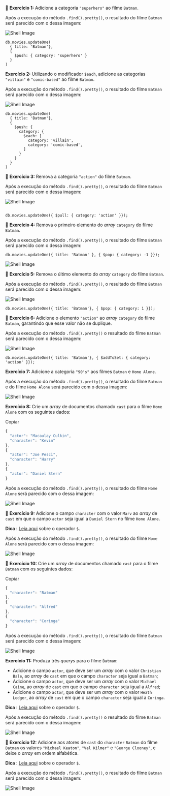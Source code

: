 🚀 **Exercício 1:** Adicione a categoria `"superhero"` ao filme `Batman`.

Após a execução do método `.find().pretty()`, o resultado do filme `Batman` será parecido com o dessa imagem:

![Shell Image](https://assets.app.betrybe.com/back-end/mongodb/complex-updates/images/ex1-be6de5791e461b149a149efdb81b8731.png)

```
db.movies.updateOne(
  { title: 'Batman'},
  { 
    $push: { category: 'superhero' }
  }
)
```

**Exercício 2:** Utilizando o modificador `$each`, adicione as categorias `"villain"` e `"comic-based"` ao filme `Batman`.

Após a execução do método `.find().pretty()`, o resultado do filme `Batman` será parecido com o dessa imagem:

![Shell Image](https://assets.app.betrybe.com/back-end/mongodb/complex-updates/images/ex2-4e7e0964cd8a9a6c4d66620f2052d7f6.png)

```
db.movies.updateOne(
  { title: 'Batman'},
  { 
    $push: { 
      category: {
        $each: [
          category: 'villain',
          category: 'comic-based',
        ]
      }
    }
  }
)
```

🚀 **Exercício 3:** Remova a categoria `"action"` do filme `Batman`.

Após a execução do método `.find().pretty()`, o resultado do filme `Batman` será parecido com o dessa imagem:

![Shell Image](https://assets.app.betrybe.com/back-end/mongodb/complex-updates/images/ex3-734d650ffb208e2560e330fe090adb60.png)

```

db.movies.updateOne({ $pull: { category: 'action' }});
```

🚀 **Exercício 4:** Remova o primeiro elemento do *array* `category` do filme `Batman`.

Após a execução do método `.find().pretty()`, o resultado do filme `Batman` será parecido com o dessa imagem:

```
db.movies.updateOne({ title: 'Batman' }, { $pop: { category: -1 }});
```

![Shell Image](https://assets.app.betrybe.com/back-end/mongodb/complex-updates/images/ex4-dfde1c0e79adc538f154db879909ac6e.png)

🚀 **Exercício 5:** Remova o último elemento do *array* `category` do filme `Batman`.

Após a execução do método `.find().pretty()`, o resultado do filme `Batman` será parecido com o dessa imagem:

![Shell Image](https://assets.app.betrybe.com/back-end/mongodb/complex-updates/images/ex5-e94ea6ff4d4813f0bf4d1626c495db04.png)

```
db.movies.updateOne({ title: 'Batman'}, { $pop: { category: 1 }});
```

🚀 **Exercício 6:** Adicione o elemento `"action"` ao *array* `category` do filme `Batman`, garantindo que esse valor não se duplique.

Após a execução do método `.find().pretty()` o resultado do filme `Batman` será parecido com o dessa imagem:

![Shell Image](https://assets.app.betrybe.com/back-end/mongodb/complex-updates/images/ex6-e57ad8e1f37acbdb8e0800474b9d44e4.png)

```
db.movies.updateOne({ title: 'Batman'}, { $addToSet: { category: 'action' }});
```

**Exercício 7:** Adicione a categoria `"90's"` aos filmes `Batman` e `Home Alone`.

Após a execução do método `.find().pretty()`, o resultado do filme `Batman` e do filme `Home Alone` será parecido com o dessa imagem:

![Shell Image](https://assets.app.betrybe.com/back-end/mongodb/complex-updates/images/ex7-447424764b48a989e6ccb1b9baa8c70d.png)

**Exercício 8:** Crie um *array* de documentos chamado `cast` para o filme `Home Alone` com os seguintes dados:

Copiar

```javascript
{
  "actor": "Macaulay Culkin",
  "character": "Kevin"
},
{
  "actor": "Joe Pesci",
  "character": "Harry"
},
{
  "actor": "Daniel Stern"
}
```

Após a execução do método `.find().pretty()`, o resultado do filme `Home Alone` será parecido com o dessa imagem:

![Shell Image](https://assets.app.betrybe.com/back-end/mongodb/complex-updates/images/ex8-5e72173bf664e563fc58edb77f80c197.png)

🚀 **Exercício 9:** Adicione o campo `character` com o valor `Marv` ao *array* de `cast` em que o campo `actor` seja igual a `Daniel Stern` no filme `Home Alone`.

 **Dica** : [Leia aqui](https://docs.mongodb.com/manual/reference/operator/update/positional/) sobre o operador `$`.

Após a execução do método `.find().pretty()`, o resultado do filme `Home Alone` será parecido com o dessa imagem:

![Shell Image](https://assets.app.betrybe.com/back-end/mongodb/complex-updates/images/ex9-17900f045cc4c5b86ddda2a3de475e4d.png)

🚀 **Exercício 10:** Crie um *array* de documentos chamado `cast` para o filme `Batman` com os seguintes dados:

Copiar

```javascript
{
  "character": "Batman"
},
{
  "character": "Alfred"
},
{
  "character": "Coringa"
}
```

Após a execução do método `.find().pretty()`, o resultado do filme `Batman` será parecido com o dessa imagem:

![Shell Image](https://assets.app.betrybe.com/back-end/mongodb/complex-updates/images/ex10-aa8e2335f8f723259a6d6fb409584cc3.png)

**Exercício 11:** Produza três *querys* para o filme `Batman`:

* Adicione o campo `actor`, que deve ser um *array* com o valor `Christian Bale`, ao *array* de `cast` em que o campo `character` seja igual a `Batman`;
* Adicione o campo `actor`, que deve ser um *array* com o valor `Michael Caine`, ao *array* de `cast` em que o campo `character` seja igual a `Alfred`;
* Adicione o campo `actor`, que deve ser um *array* com o valor `Heath Ledger`, ao *array* de `cast` em que o campo `character` seja igual a `Coringa`.

 **Dica** : [Leia aqui](https://docs.mongodb.com/manual/reference/operator/update/positional/) sobre o operador `$`.

Após a execução do método `.find().pretty()` o resultado do filme `Batman` será parecido com o dessa imagem:

![Shell Image](https://assets.app.betrybe.com/back-end/mongodb/complex-updates/images/ex11-3149adea4236b717af8668bd6bf164fe.png)

🚀 **Exercício 12:** Adicione aos atores de `cast` do `character` `Batman` do filme `Batman` os valores `"Michael Keaton"`, `"Val Kilmer"` e `"George Clooney"`, e deixe o *array* em ordem alfabética.

 **Dica** : [Leia aqui](https://docs.mongodb.com/manual/reference/operator/update/positional/) sobre o operador `$`.

Após a execução do método `.find().pretty()`, o resultado do filme `Batman` será parecido com o dessa imagem:

![Shell Image](https://assets.app.betrybe.com/back-end/mongodb/complex-updates/images/ex12-25309b91e380da91ebaf06655851da3e.png)
